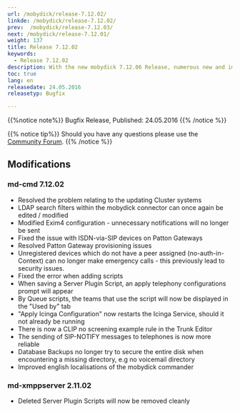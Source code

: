```yaml
---
url: /mobydick/release-7.12.02/
linkde: /mobydick/release-7.12.02/
prev:  /mobydick/release-7.12.03/
next: /mobydick/release-7.12.01/
weight: 137
title: Release 7.12.02
keywords: 
  - Release 7.12.02
description: With the new mobydick 7.12.06 Release, numerous new and improved functions are now available.
toc: true
lang: en
releasedate: 24.05.2016 
releasetyp: Bugfix

---
```


{{%notice note%}}
Bugfix Release, Published: 24.05.2016 
{{% /notice %}}

{{% notice tip%}}
Should you have any questions please use the [Community Forum](http://community.pascom.net/forum.php?langid=6 "Visit our Forum").
{{% /notice %}}

## Modifications

### md-cmd 7.12.02  

*   Resolved the problem relating to the updating Cluster systems 
*   LDAP search filters within the mobydick connector can once again be edited / modified 
*   Modified Exim4 configuration - unnecessary notifications will no longer be sent 
*   Fixed the issue with ISDN-via-SIP devices on Patton Gateways
*   Resolved Patton Gateway provisioning issues 
*   Unregistered devices which do not have a peer assigned (no-auth-in-Context) can no longer make emergency calls - this previously lead to security issues. 
*   Fixed the error when adding scripts
*   When saving a Server Plugin Script, an apply telephony configurations prompt will appear
*   By Queue scripts, the teams that use the script will now be displayed in the "Used by" tab
*   "Apply Icinga Configuration" now restarts the Icinga Service, should it not already be running
*   There is now a CLIP no screening example rule in the Trunk Editor
*   The sending of SIP-NOTIFY messages to telephones is now more reliable
*   Database Backups no longer try to secure the entire disk when encountering a missing directory, e.g no voicemail directory
*   Improved english localisations of the mobydick commander


### md-xmppserver 2.11.02

* Deleted Server Plugin Scripts will now be removed cleanly
